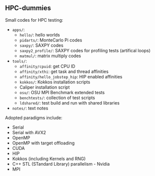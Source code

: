 ## HPC-dummies

Small codes for HPC testing:

* `apps/`:
  * `hello/`: hello worlds
  * `pidarts/`: MonteCarlo Pi codes
  * `saxpy/`: SAXPY codes
  * `saxpy2_profile/`: SAXPY codes for profiling tests (artifical loops)
  * `matmul/`: matrix multiply codes
* `tools/`:
  * `affinity/cpuid`: get CPU ID
  * `affinity/xthi`: get task and thread affinities
  * `affinity/hello_jobstep_hip`: HIP enabled affinities
  * `kokkos/`: Kokkos installation scripts
  * Caliper installation script
  * `osu/`: OSU MPI Benchmark extended tests
  * `benchtests/`: collection of test scripts
  * `ldshared/`: test build and run with shared libraries
* `notes/`: text notes

Adopted paradigms include:
* Serial
* Serial with AVX2
* OpenMP
* OpenMP with target offloading
* CUDA
* HIP
* Kokkos (including Kernels and RNG)
* C++ STL (STandard Library) parallelism - Nvidia
* MPI


